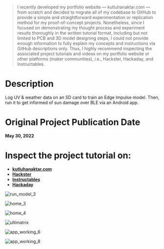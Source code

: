 > I recently developed my portfolio website — kutluhanaktar.com — from scratch and decided to migrate all of my codebase to GitHub to provide a simple and straightforward experimentation or replication method for my proof-of-concept projects. Nonetheless, since I focused on demonstrating my thought process and experiment results thoroughly in the written tutorial format, including but not limited to PCB and 3D model designing steps, I could not provide enough information to fully explain my concepts and instructions via GitHub descriptions only. Thus, I highly recommend inspecting the associated project tutorials and videos on my portfolio website or other platforms (maker communities), i.e., Hackster, Hackaday, and Instructables.

# Description

Log UV & weather data on an SD card to train an Edge Impulse model. Then, run it to get informed of sun damage over BLE via an Android app.

# Original Project Publication Date

**May 30, 2022**

# Inspect the project tutorial on:

- **[kutluhanaktar.com](https://www.kutluhanaktar.com/projects/BLE_AI_driven_Smartwatch_Detecting_Potential_Sun_Damage_w_Edge_Impulse/)**
- **[Hackster](https://www.hackster.io/kutluhan-aktar/ble-ai-driven-smartwatch-detecting-potential-sun-damage-7d08be)**
- **[Instructables](https://www.instructables.com/BLE-AI-driven-Smartwatch-Detecting-Potential-Sun-D/)**
- **[Hackaday](https://hackaday.io/project/185746-ble-ai-driven-smartwatch-detecting-sun-damage)**

![run_model_3](https://github.com/user-attachments/assets/b36a698a-0a85-4896-9794-5232f89ff446)

![home_3](https://github.com/user-attachments/assets/899462f7-37d0-432c-8be3-67d3f81a69aa)

![home_4](https://github.com/user-attachments/assets/ff202c5f-1ad1-45b3-9892-65e00a177327)

![ultimatrix](https://github.com/user-attachments/assets/498bbb27-da22-4190-919d-c9f6a51956ae)

![app_working_6](https://github.com/user-attachments/assets/80ea67f3-3c29-4a4e-9eda-aedb3aaca9ab)

![app_working_8](https://github.com/user-attachments/assets/1624719a-e53e-4839-90e8-e8293d83dec5)
